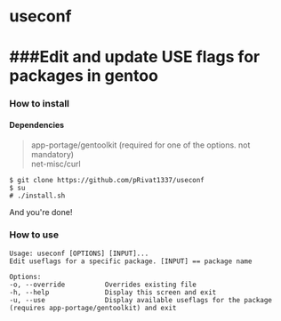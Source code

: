 # useconf


###Edit and update USE flags for packages in gentoo
====

### How to install

#### Dependencies
> app-portage/gentoolkit     (required for one of the options. not mandatory)  
> net-misc/curl 

```
$ git clone https://github.com/pRivat1337/useconf
$ su
# ./install.sh
```
And you're done!

### How to use

```
Usage: useconf [OPTIONS] [INPUT]...
Edit useflags for a specific package. [INPUT] == package name

Options:
-o, --override          Overrides existing file
-h, --help              Display this screen and exit
-u, --use               Display available useflags for the package (requires app-portage/gentoolkit) and exit
```
